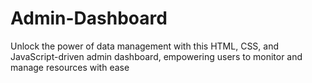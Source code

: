 # Admin-Dashboard
Unlock the power of data management with this HTML, CSS, and JavaScript-driven admin dashboard, empowering users to monitor and manage resources with ease
